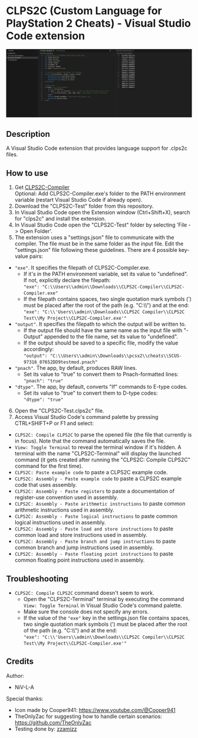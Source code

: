 # CLPS2C (Custom Language for PlayStation 2 Cheats) - Visual Studio Code extension
<p align="center">
  <img src="Image1.png">
</p>

## Description
A Visual Studio Code extension that provides language support for .clps2c files.

## How to use
1. Get [CLPS2C-Compiler](https://github.com/NiV-L-A/CLPS2C-Compiler)<br>
Optional: Add CLPS2C-Compiler.exe's folder to the PATH environment variable (restart Visual Studio Code if already open).
2. Download the "CLPS2C-Test" folder from this repository.
3. In Visual Studio Code open the Extension window (Ctrl+Shift+X), search for "clps2c" and install the extension.
4. In Visual Studio Code open the "CLPS2C-Test" folder by selecting 'File -> Open Folder'.
5. The extension uses a "settings.json" file to communicate with the compiler. The file must be in the same folder as the input file. Edit the "settings.json" file following these guidelines. There are 4 possible key-value pairs:
- `"exe"`. It specifies the filepath of CLPS2C-Compiler.exe.
  - If it's in the PATH environment variable, set its value to "undefined". If not, explicitly declare the filepath:<br>
  `"exe": "C:\\Users\\admin\\Downloads\\CLPS2C-Compiler\\CLPS2C-Compiler.exe"`
  - If the filepath contains spaces, two single quotation mark symbols (') must be placed after the root of the path (e.g. "C:\\\\") and at the end:<br>
  `"exe": "C:\\'Users\\admin\\Downloads\\CLPS2C Compiler\\CLPS2C Test\\My Project\\CLPS2C-Compiler.exe'"`
- `"output"`. It specifies the filepath to which the output will be written to.
  - If the output file should have the same name as the input file with "-Output" appended to the file name, set its value to "undefined".<br>
  - If the output should be saved to a specific file, modify the value accordingly:<br>
  `"output": "C:\\Users\\admin\\Downloads\\pcsx2\\cheats\\SCUS-97316_07652DD9testmod.pnach"`
- `"pnach"`. The app, by default, produces RAW lines.
  - Set its value to "true" to convert them to Pnach-formatted lines:<br>
  `"pnach": "true"`
- `"dtype"`. The app, by default, converts "If" commands to E-type codes.
  - Set its value to "true" to convert them to D-type codes:<br>
  `"dtype": "true"`
6. Open the "CLPS2C-Test.clps2c" file.
7. Access Visual Studio Code's command palette by pressing CTRL+SHIFT+P or F1 and select:
- `CLPS2C: Compile CLPS2C` to parse the opened file (the file that currently is in focus). Note that the command automatically saves the file.
- `View: Toggle Terminal` to reveal the terminal window if it's hidden. A terminal with the name "CLPS2C-Terminal" will display the launched command (it gets created after running the "CLPS2C: Compile CLPS2C" command for the first time).
- `CLPS2C: Paste example code` to paste a CLPS2C example code.
- `CLPS2C: Assembly - Paste example code` to paste a CLPS2C example code that uses assembly.
- `CLPS2C: Assembly - Paste registers` to paste a documentation of register-use convention used in assembly.
- `CLPS2C: Assembly - Paste arithmetic instructions` to paste common arithmetic instructions used in assembly.
- `CLPS2C: Assembly - Paste logical instructions` to paste common logical instructions used in assembly.
- `CLPS2C: Assembly - Paste load and store instructions` to paste common load and store instructions used in assembly.
- `CLPS2C: Assembly - Paste branch and jump instructions` to paste common branch and jump instructions used in assembly.
- `CLPS2C: Assembly - Paste floating point instructions` to paste common floating point instructions used in assembly.

## Troubleshooting
- `CLPS2C: Compile CLPS2C` command doesn't seem to work.
  - Open the "CLPS2C-Terminal" terminal by executing the command `View: Toggle Terminal` in Visual Studio Code's command palette.
  - Make sure the console does not specify any errors.
  - If the value of the `"exe"` key in the settings.json file contains spaces, two single quotation mark symbols (') must be placed after the root of the path (e.g. "C:\\\\") and at the end:<br>
  `"exe": "C:\\'Users\\admin\\Downloads\\CLPS2C Compiler\\CLPS2C Test\\My Project\\CLPS2C-Compiler.exe'"`

## Credits
Author:
- NiV-L-A

Special thanks:
- Icon made by Cooper941: https://www.youtube.com/@Cooper941
- TheOnlyZac for suggesting how to handle certain scenarios: https://github.com/TheOnlyZac
- Testing done by: [zzamizz](https://github.com/zzamizz)
